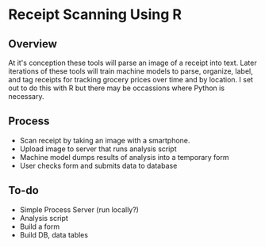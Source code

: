 # Receipt Scanning Using R

## Overview
At it's conception these tools will parse an image of a receipt into text. Later iterations of these tools will train machine models to parse, organize, label, and tag receipts for tracking grocery prices over time and by location. I set out to do this with R but there may be occassions where Python is necessary.

## Process

-  Scan receipt by taking an image with a smartphone.
-  Upload image to server that runs analysis script
-  Machine model dumps results of analysis into a temporary form
-  User checks form and submits data to database

## To-do

-  Simple Process Server (run locally?)
-  Analysis script
-  Build a form
-  Build DB, data tables
